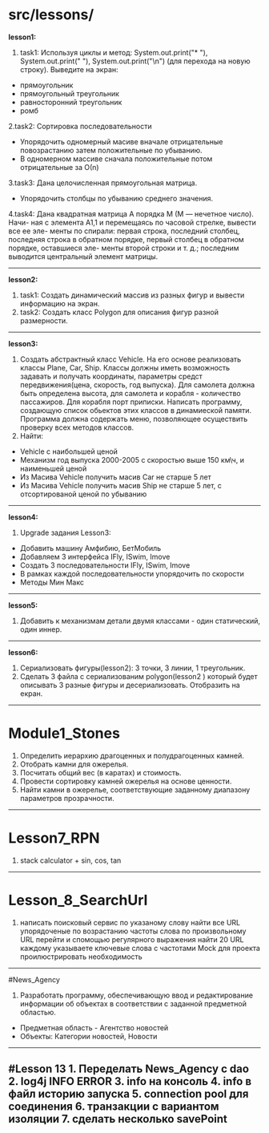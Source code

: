 # src/lessons/
**lesson1:**

1. task1: Используя циклы и метод:
System.out.print("* "), System.out.print("  "),
System.out.print("\n")
(для перехода на новую строку).
Выведите на экран:
  - прямоугольник
  - прямоугольный треугольник
  - равносторонний треугольник
  - ромб
  
2.task2: Сортировка последовательности
  - Упорядочить одномерный масиве вначале отрицательные повозрастанию
   затем положительные по убыванию.
  - В одномерном массиве сначала положительные потом отрицательные за О(n)
  
3.task3: Дана целочисленная прямоугольная матрица.
   - Упорядочить столбцы по убыванию среднего значения.
   
4.task4: Дана квадратная матрица A порядка M (M — нечетное число). Начи-
ная с элемента A1,1 и перемещаясь по часовой стрелке, вывести все ее эле-
менты по спирали: первая строка, последний столбец, последняя строка в
обратном  порядке,  первый  столбец  в  обратном  порядке,  оставшиеся  эле-
менты второй строки и т. д.; последним выводится центральный элемент матрицы.

---

**lesson2:**
1. task1: Cоздать динамический массив из разных фигур и вывести информацию на экран.
2. task2: Cоздать класс Polygon для описания фигур разной размерности.

---

**lesson3:**
1. Создать абстрактный класс Vehicle. На его основе реализовать классы Plane, Car, Ship.
Классы должны иметь возможность задавать и получать координаты, параметры средст передвижения(цена, скорость, год выпуска).
Для самолета должна быть определена высота, для самолета и корабля - количество пассажиров.
Для корабля порт приписки.
Написать программу, создающую список обьектов этих классов в динамиеской памяти.
Программа должна содержать меню, позволяющее осуществить проверку всех методов классов.
2. Найти:
  - Vehicle с наибольшей ценой
  - Механизм год выпуска 2000-2005 с  скоростью выше 150 км\ч, и наименьшей ценой
  - Из Масива Vehicle получить масив Car не старше 5 лет
  - Из Масива Vehicle получить масив Ship не старше 5 лет, с  отсортированой ценой по убыванию

---

**lesson4:**
1. Upgrade задания Lesson3:
  - Добавить машину Амфибию, БетМобиль
  - Добавляем 3 интерфейса IFly, ISwim, Imove
  - Создать 3 последовательности  IFly, ISwim, Imove
  - В рамках каждой последовательности упорядочить по скорости
  - Методы Мин Макс

---

**lesson5:**
1. Добавить к механизмам детали двумя классами -
   один статический, один иннер.
   
---
   
**lesson6:**
1. Сериализовать фигуры(lesson2): 3 точки, 3 линии, 1 треугольник.
2. Сделать 3 файла с сериализованим polygon(lesson2 ) который будет описывать 3 разные фигуры и десериализовать. Отобразить на екран.

---

# Module1_Stones
1. Определить иерархию драгоценных и полудрагоценных камней.
2. Отобрать камни для ожерелья.
3. Посчитать общий вес (в каратах) и стоимость. 
4. Провести сортировку камней ожерелья на основе ценности. 
5. Найти камни в ожерелье, соответствующие заданному диапазону параметров прозрачности.

---

# Lesson7_RPN
1. stack calculator + sin, cos, tan

---

# Lesson_8_SearchUrl
1. написать поисковый сервис по указаному слову найти все URL упорядоченые по возрастанию частоты слова по произвольному URL перейти и спомощью регулярного выражения найти 20 URL каждому указываете ключевые слова с частотами Mock для проекта проилюстрировать необходимость

---

#News_Agency
1. Разработать программу, обеспечивающую ввод и редактирование информации об объектах в соответствии с заданной предметной областью.
- Предметная область - Агентство новостей
- Объекты: Категории новостей, Новости

---

#Lesson 13
	1. Переделать News_Agency с dao
	2. log4j INFO ERROR
	3. info на консоль
	4. info в файл историю запуска
	5. connection pool для соединения
	6. транзакции с вариантом изоляции
    7. сделать несколько savePoint 
---


